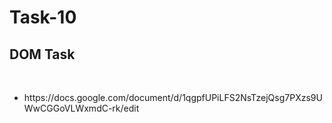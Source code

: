 # Task-10
## DOM Task
<br>
<ul><li>https://docs.google.com/document/d/1qgpfUPiLFS2NsTzejQsg7PXzs9UWwCGGoVLWxmdC-rk/edit</li></ul>

